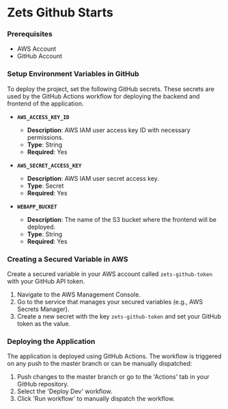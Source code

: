 # Zets Github Starts 

### Prerequisites
- AWS Account
- GitHub Account

### Setup Environment Variables in GitHub
To deploy the project, set the following GitHub secrets. These secrets are used by the GitHub Actions workflow for deploying the backend and frontend of the application.

- **`AWS_ACCESS_KEY_ID`**
    - **Description**: AWS IAM user access key ID with necessary permissions.
    - **Type**: String
    - **Required**: Yes

- **`AWS_SECRET_ACCESS_KEY`**
    - **Description**: AWS IAM user secret access key.
    - **Type**: Secret
    - **Required**: Yes

- **`WEBAPP_BUCKET`**
    - **Description**: The name of the S3 bucket where the frontend will be deployed.
    - **Type**: String
    - **Required**: Yes

### Creating a Secured Variable in AWS
Create a secured variable in your AWS account called `zets-github-token` with your GitHub API token.

1. Navigate to the AWS Management Console.
2. Go to the service that manages your secured variables (e.g., AWS Secrets Manager).
3. Create a new secret with the key `zets-github-token` and set your GitHub token as the value.

### Deploying the Application
The application is deployed using GitHub Actions. The workflow is triggered on any push to the master branch or can be manually dispatched:

1. Push changes to the master branch or go to the 'Actions' tab in your GitHub repository.
2. Select the 'Deploy Dev' workflow.
3. Click 'Run workflow' to manually dispatch the workflow.